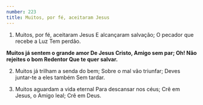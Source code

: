```yaml
---
number: 223
title: Muitos, por fé, aceitaram Jesus
---
```


1. Muitos, por fé, aceitaram Jesus
  E alcançaram salvação;
  O pecador que recebe a Luz
  Tem perdão.

  __Muitos já sentem o grande amor
  De Jesus Cristo, Amigo sem par;
  Oh! Não rejeites o bom Redentor
  Que te quer salvar.__

2. Muitos já trilham a senda do bem;
  Sobre o mal vão triunfar;
  Deves juntar-te a eles também
  Sem tardar.

3. Muitos aguardam a vida eternal
  Para descansar nos céus;
  Crê em Jesus, o Amigo leal;
  Crê em Deus.
